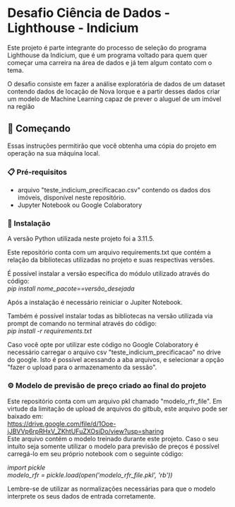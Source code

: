 # Desafio Ciência de Dados - Lighthouse - Indicium 

Este projeto é parte integrante do processo de seleção do programa Lighthouse da Indicium, que é um programa voltado para quem quer começar uma carreira na área de dados e já tem algum contato com o tema.

O desafio consiste em fazer a análise exploratória de dados de um dataset contendo dados de locação de Nova Iorque e a partir desses dados criar um modelo de Machine Learning capaz de prever o aluguel de um imóvel na região

## 🚀 Começando

Essas instruções permitirão que você obtenha uma cópia do projeto em operação na sua máquina local.


### 📋 Pré-requisitos

- arquivo "teste_indicium_precificacao.csv" contendo os dados dos imóveis, disponível neste repositório.
- Jupyter Notebook ou Google Colaboratory

### 🔧 Instalação

A versão Python utilizada neste projeto foi a 3.11.5.

Este repositório conta com um arquivo requirements.txt que contém a relação da bibliotecas utilizadas no projeto e suas respectivas versões.

É possível instalar a versão específica do módulo utilizado através do código:  
*pip install nome_pacote==versão_desejada*  

Após a instalação é necessário reiniciar o Jupiter Notebook.

Também é possível instalar todas as bibliotecas na versão utilizada via prompt de comando no terminal através do código:  
*pip install -r requirements.txt*  
 
Caso você opte por utilizar este código no Google Colaboratory é necessário carregar o arquivo csv "teste_indicium_precificacao" no drive do google. Isto é possível acessando a aba arquivos, e selecionar a opção "fazer o upload para o armazenamento da sessão".

### ⚙️ Modelo de previsão de preço criado ao final do projeto

Este repositório conta com um arquivo pkl chamado "modelo_rfr_file". Em virtude da limitação de upload de arquivos do gitbub, este arquivo pode ser baixado em:  
https://drive.google.com/file/d/1Ooe-jJBVVp6rpRHxV_ZKhtUFuZXOsiDo/view?usp=sharing  
Este arquivo contém o modelo treinado durante este projeto. Caso o seu intuíto seja somente utilizar o modelo para previsão de preços é possível carregá-lo em seu próprio notebook com o seguinte código:

*import pickle*  
*modelo_rfr = pickle.load(open('modelo_rfr_file.pkl', 'rb'))*  

Lembre-se de utilizar as normalizações necessárias para que o modelo interprete os seus dados de entrada corretamente.





